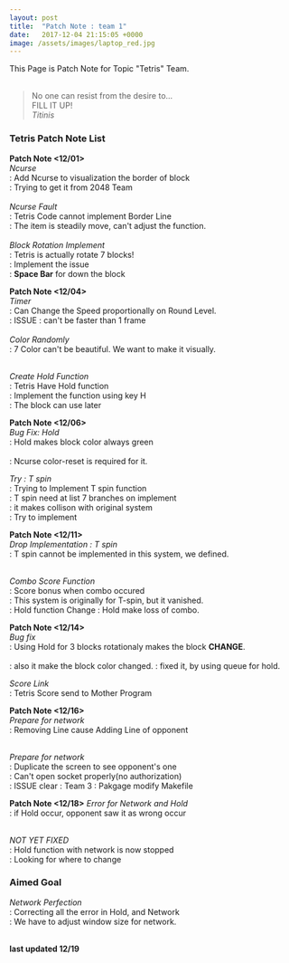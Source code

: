 ```yaml
---
layout: post
title:  "Patch Note : team 1"
date:   2017-12-04 21:15:05 +0000
image: /assets/images/laptop_red.jpg
---
```



This Page is Patch Note for Topic "Tetris" Team.<br><br>

> No one can resist from the desire to...<br>
> FILL IT UP!<br>
> *Titinis*<br>


### Tetris Patch Note List


__Patch Note <12/01>__<br>
*Ncurse*<br>
: Add Ncurse to visualization the border of block<br>
: Trying to get it from 2048 Team<br>
<br>
*Ncurse Fault*<br>
: Tetris Code cannot implement Border Line<br>
: The item is steadily move, can't adjust the function.<br>
<br>
*Block Rotation Implement*<br>
: Tetris is actually rotate 7 blocks!<br>
: Implement the issue<br>
: __Space Bar__ for down the block<br>

__Patch Note <12/04>__<br>
*Timer*<br>
: Can Change the Speed proportionally on Round Level.<br>
: ISSUE : can't be faster than 1 frame<br>
<br>
*Color Randomly*<br>
: 7 Color can't be beautiful. We want to make it visually.<br><br>

*Create Hold Function*<br>
: Tetris Have Hold function<br>
: Implement the function using key H<br>
: The block can use later<br>

__Patch Note <12/06>__<br>
*Bug Fix: Hold*<br>
: Hold makes block color always green<br><br>
: Ncurse color-reset is required for it.<br>

*Try : T spin*<br>
: Trying to Implement T spin function<br>
: T spin need at list 7 branches on implement<br>
: it makes collison with original system<br>
: Try to implement


__Patch Note <12/11>__<br>
*Drop Implementation : T spin*<br>
: T spin cannot be implemented in this system, we defined.<br><br>
 
*Combo Score Function*<br>
: Score bonus when combo occured<br>
: This system is originally for T-spin, but it vanished.<br>
: Hold function Change : Hold make loss of combo.<br>


__Patch Note <12/14>__<br>
*Bug fix*<br>
: Using Hold for 3 blocks rotationaly makes the block **CHANGE**.<br><br>
: also it make the block color changed.
: fixed it, by using queue for hold.

*Score Link*<br>
: Tetris Score send to Mother Program<br>

__Patch Note <12/16>__<br>
*Prepare for network*<br>
: Removing Line cause Adding Line of opponent<br><br>

*Prepare for network*<br>
: Duplicate the screen to see opponent's one<br>
: Can't open socket properly(no authorization)<br>
: ISSUE clear : Team 3 : Pakgage modify Makefile<br>


__Patch Note <12/18>__
*Error for Network and Hold*<br>
: if Hold occur, opponent saw it as wrong occur<br><br>

*NOT YET FIXED*<br>
: Hold function with network is now stopped<br>
: Looking for where to change<br>


### Aimed Goal
*Network Perfection*<br>
 : Correcting all the error in Hold, and Network<br>
 : We have to adjust window size for network.<br>
<br>

 __last updated 12/19__



